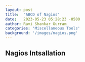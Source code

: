 ```yaml
---
layout: post
title:  "ABCD of Nagios"
date:   2023-05-23 05:28:23 -0500
author: Ravi Shankar Gurram
categories: 'Miscellaneous Tools'
background: '/images/nagios.png'
---
```



## Nagios Intsallation

